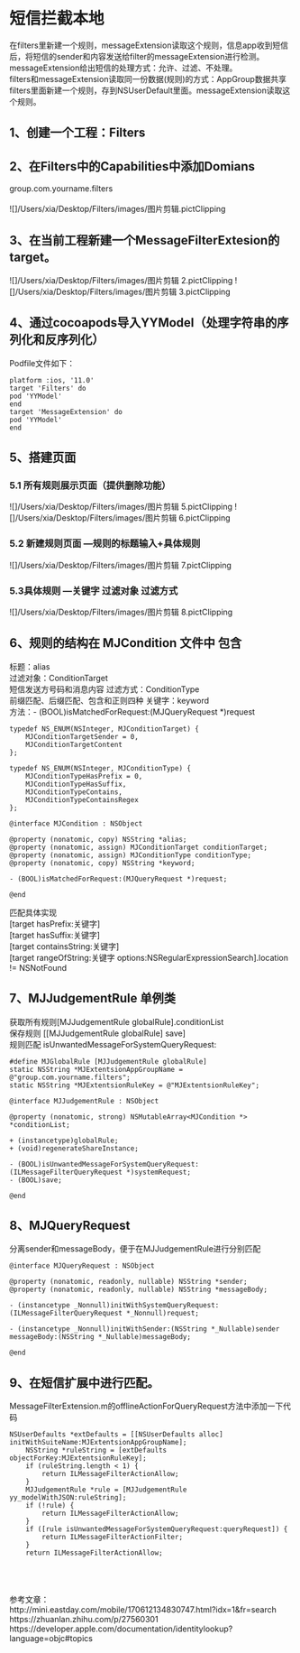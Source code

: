 # 短信拦截本地
在filters里新建一个规则，messageExtension读取这个规则，信息app收到短信后，将短信的sender和内容发送给filter的messageExtension进行检测。messageExtension给出短信的处理方式：允许、过滤、不处理。<br>
filters和messageExtension读取同一份数据(规则)的方式：AppGroup数据共享 		filters里面新建一个规则，存到NSUserDefault里面。messageExtension读取这个规则。<br>
## 1、创建一个工程：Filters
## 2、在Filters中的Capabilities中添加Domians
group.com.yourname.filters <br>
<br>
![]/Users/xia/Desktop/Filters/images/图片剪辑.pictClipping
## 3、在当前工程新建一个MessageFilterExtesion的target。
![]/Users/xia/Desktop/Filters/images/图片剪辑 2.pictClipping
![]/Users/xia/Desktop/Filters/images/图片剪辑 3.pictClipping
## 4、通过cocoapods导入YYModel（处理字符串的序列化和反序列化）
Podfile文件如下：<br>
```shell
platform :ios, '11.0'
target 'Filters' do
pod 'YYModel'
end
target 'MessageExtension' do
pod 'YYModel'
end
```
## 5、搭建页面
### 5.1 所有规则展示页面（提供删除功能）
![]/Users/xia/Desktop/Filters/images/图片剪辑 5.pictClipping
![]/Users/xia/Desktop/Filters/images/图片剪辑 6.pictClipping
### 5.2 新建规则页面  —规则的标题输入+具体规则
![]/Users/xia/Desktop/Filters/images/图片剪辑 7.pictClipping
### 5.3具体规则 —关键字 过滤对象 过滤方式
![]/Users/xia/Desktop/Filters/images/图片剪辑 8.pictClipping
## 6、规则的结构在 MJCondition 文件中 包含
标题：alias<br>
过滤对象：ConditionTarget<br>
        短信发送方号码和消息内容
过滤方式：ConditionType<br>
        前缀匹配、后缀匹配、包含和正则四种
关键字：keyword<br>
方法：- (BOOL)isMatchedForRequest:(MJQueryRequest *)request<br>
```oc
typedef NS_ENUM(NSInteger, MJConditionTarget) {
    MJConditionTargetSender = 0,
    MJConditionTargetContent
};

typedef NS_ENUM(NSInteger, MJConditionType) {
    MJConditionTypeHasPrefix = 0,
    MJConditionTypeHasSuffix,
    MJConditionTypeContains,
    MJConditionTypeContainsRegex
};

@interface MJCondition : NSObject

@property (nonatomic, copy) NSString *alias;
@property (nonatomic, assign) MJConditionTarget conditionTarget;
@property (nonatomic, assign) MJConditionType conditionType;
@property (nonatomic, copy) NSString *keyword;

- (BOOL)isMatchedForRequest:(MJQueryRequest *)request;

@end
```
匹配具体实现<br>
[target hasPrefix:关键字]<br>
[target hasSuffix:关键字]<br>
[target containsString:关键字]<br>
[target rangeOfString:关键字 options:NSRegularExpressionSearch].location != NSNotFound<br>
## 7、MJJudgementRule 单例类
 获取所有规则[MJJudgementRule globalRule].conditionList<br>
 保存规则 [[MJJudgementRule globalRule] save]<br>
 规则匹配 isUnwantedMessageForSystemQueryRequest:<br>
 ```oc
 #define MJGlobalRule [MJJudgementRule globalRule]
static NSString *MJExtentsionAppGroupName = @"group.com.yourname.filters";
static NSString *MJExtentsionRuleKey = @"MJExtentsionRuleKey";

@interface MJJudgementRule : NSObject

@property (nonatomic, strong) NSMutableArray<MJCondition *> *conditionList;

+ (instancetype)globalRule;
+ (void)regenerateShareInstance;

- (BOOL)isUnwantedMessageForSystemQueryRequest:(ILMessageFilterQueryRequest *)systemRequest;
- (BOOL)save;

@end
 ```

## 8、MJQueryRequest
分离sender和messageBody，便于在MJJudgementRule进行分别匹配<br>
```oc
@interface MJQueryRequest : NSObject

@property (nonatomic, readonly, nullable) NSString *sender;
@property (nonatomic, readonly, nullable) NSString *messageBody;

- (instancetype _Nonnull)initWithSystemQueryRequest:(ILMessageFilterQueryRequest *_Nonnull)request;

- (instancetype _Nonnull)initWithSender:(NSString *_Nullable)sender messageBody:(NSString *_Nullable)messageBody;

@end
```
## 9、在短信扩展中进行匹配。
MessageFilterExtension.m的offlineActionForQueryRequest方法中添加一下代码
```oc
NSUserDefaults *extDefaults = [[NSUserDefaults alloc] initWithSuiteName:MJExtentsionAppGroupName];
    NSString *ruleString = [extDefaults objectForKey:MJExtentsionRuleKey];
    if (ruleString.length < 1) {
        return ILMessageFilterActionAllow;
    }
    MJJudgementRule *rule = [MJJudgementRule yy_modelWithJSON:ruleString];
    if (!rule) {
        return ILMessageFilterActionAllow;
    }
    if ([rule isUnwantedMessageForSystemQueryRequest:queryRequest]) {
        return ILMessageFilterActionFilter;
    }
    return ILMessageFilterActionAllow;
```
<br>
<br>
<br>
参考文章：<br>
http://mini.eastday.com/mobile/170612134830747.html?idx=1&fr=search<br>
https://zhuanlan.zhihu.com/p/27560301<br>
https://developer.apple.com/documentation/identitylookup?language=objc#topics<br>
